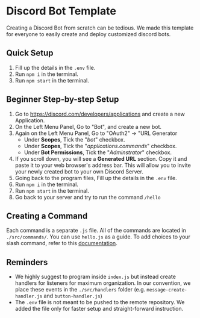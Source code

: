 # Discord Bot Template
Creating a Discord Bot from scratch can be tedious. We made this template for everyone to easily create and deploy customized discord bots.

## Quick Setup
1. Fill up the details in the `.env` file.
2. Run `npm i` in the terminal.
3. Run `npm start` in the terminal.


## Beginner Step-by-step Setup
1. Go to https://discord.com/developers/applications and create a new Application.
2. On the Left Menu Panel, Go to "Bot", and create a new bot.
3. Again on the Left Menu Panel, Go to "OAuth2" → "URL Generator
   - Under **Scopes**, Tick the "*bot*" checkbox.
   - Under **Scopes**, Tick the "*applications.commands*" checkbox.
   - Under **Bot Permissions**, Tick the "*Adminstrator*" checkbox.
4. If you scroll down, you will see a **Generated URL** section. Copy it and paste it to your web browser's address bar. This will allow you to invite your newly created bot to your own Discord Server.
5. Going back to the program files, Fill up the details in the `.env` file.
6. Run `npm i` in the terminal.
7. Run `npm start` in the terminal.
8. Go back to your server and try to run the command `/hello`

## Creating a Command
Each command is a separate `.js` file. All of the commands are located in `./src/commands/`. You can use `hello.js` as a guide. To add choices to your slash command, refer to this [documentation](https://discordjs.guide/interactions/slash-commands.html#choices).

## Reminders
- We highly suggest to program inside `index.js` but instead create handlers for listeners for maximum organization. In our convention, we place these events in the `./src/handlers` folder (e.g. `message-create-handler.js` and `button-handler.js`)
- The `.env` file is not meant to be pushed to the remote repository. We added the file only for faster setup and straight-forward instruction.